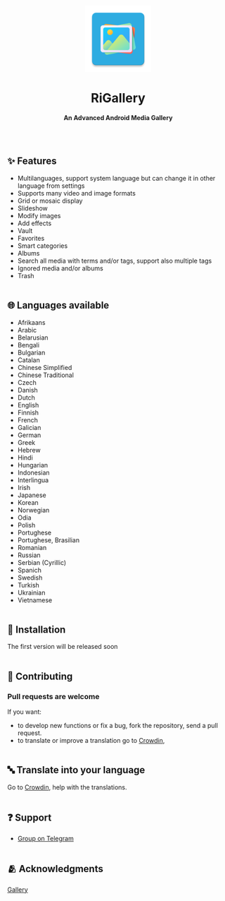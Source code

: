 <div align="center">
<img src ="/docs/logo.webp" width="150" height="150" />

# RiGallery
**An Advanced Android Media Gallery**
</div>
<br><br>
<!--
<a href="https://github.com/fast4x/RiGallery/releases"><img src="https://img.shields.io/github/downloads/fast4x/RiGallery/total?label=Total%20Downloads"></a>
<a href="https://github.com/fast4x/RiGallery/releases/latest"><img src="https://img.shields.io/github/downloads/fast4x/RiGallery/latest/total?label=Downloads%20of%20latest%20Release"></a>
<a href="https://github.com/fast4x/RiGallery/releases/latest"><img src="https://img.shields.io/github/v/release/fast4x/RiGallery?label=Release"></a>
-->

## ✨ Features
- Multilanguages, support system language but can change it in other language from settings
- Supports many video and image formats
- Grid or mosaic display
- Slideshow
- Modify images
- Add effects
- Vault
- Favorites
- Smart categories
- Albums
- Search all media with terms and/or tags, support also multiple tags
- Ignored media and/or albums
- Trash
<br><br>


## 🌐 Languages available
- Afrikaans
- Arabic
- Belarusian
- Bengali
- Bulgarian
- Catalan
- Chinese Simplified
- Chinese Traditional
- Czech
- Danish
- Dutch
- English
- Finnish
- French
- Galician
- German
- Greek
- Hebrew
- Hindi
- Hungarian
- Indonesian
- Interlingua
- Irish
- Japanese
- Korean
- Norwegian
- Odia
- Polish
- Portughese
- Portughese, Brasilian
- Romanian
- Russian
- Serbian (Cyrillic)
- Spanich
- Swedish
- Turkish
- Ukrainian
- Vietnamese
<br><br>

## 📲 Installation
The first version will be released soon
<br><br>

## 🤝 Contributing
### Pull requests are welcome

If you want:
* to develop new functions or fix a bug, fork the repository, send a pull request.
* to translate or improve a translation go to [Crowdin](https://crowdin.com/project/rigallery/invite?h=b33f24d63f12879f8b330e379e2097692431908),
<br><br>

## 🔤 Translate into your language
Go to [Crowdin](https://crowdin.com/project/rigallery/invite?h=b33f24d63f12879f8b330e379e2097692431908), help with the translations.
<br><br>

## ❓ Support
- [Group on Telegram ](https://t.me/rigallery_app)
<br><br>

## 🫂 Acknowledgments
[Gallery](https://github.com/IacobIonut01/Gallery)
